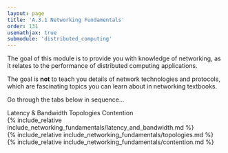 ```yaml
---
layout: page
title: 'A.3.1 Networking Fundamentals'
order: 131
usemathjax: true
submodule: 'distributed_computing'
---
```


The goal of this module is to provide you with knowledge of networking, as
it relates to the performance of distributed computing applications.  

The goal is **not** to teach you details of network technologies and protocols,
which are fascinating topics you can learn about in networking textbooks.

Go through the tabs below in sequence...

<div class="ui pointing secondary menu">
  <a class="item " data-tab="first">Latency & Bandwidth</a>
  <a class="item " data-tab="second">Topologies</a>
  <a class="item " data-tab="third">Contention</a>
</div>

<div markdown="1" class="ui tab segment active" data-tab="first" >
  {% include_relative include_networking_fundamentals/latency_and_bandwidth.md %}
</div>
<div markdown="1" class="ui tab segment" data-tab="second">
  {% include_relative include_networking_fundamentals/topologies.md %}
</div>
<div markdown="1" class="ui tab segment " data-tab="third">
  {% include_relative include_networking_fundamentals/contention.md %}
</div>
